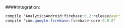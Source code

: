 ####Integration:
```java
compile 'AnalyticsAndroid:firebase:0.2:release@aar'
compile 'com.google.firebase:firebase-core:9.8.0'
```
